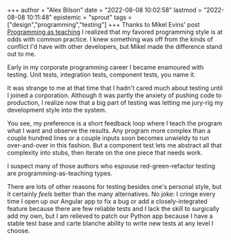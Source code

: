 +++
author = "Alex Bilson"
date = "2022-08-08 10:02:58"
lastmod = "2022-08-08 10:11:48"
epistemic = "sprout"
tags = ["design","programming","testing"]
+++
Thanks to Mikel Evins' post [Programming as teaching](https://mikelevins.github.io/posts/2020-02-03-programming-as-teaching/) I realized that my favored programming style is at odds with common practice. I knew something was off from the kinds of conflict I'd have with other developers, but Mikel made the difference stand out to me.

Early in my corporate programming career I became enamoured with testing. Unit tests, integration tests, component tests, you name it.

It was strange to me at that time that I hadn't cared much about testing until I joined a corporation. Although it was partly the anxiety of pushing code to production, I realize now that a big part of testing was letting me jury-rig my development style into the system.

You see, my preference is a short feedback loop where I teach the program what I want and observe the results. Any program more complex than a couple hundred lines or a couple inputs soon becomes unwieldy to run over-and-over in this fashion. But a component test lets me abstract all that complexity into stubs, then iterate on the one piece that needs work.

I suspect many of those authors who espouse red-green-refactor testing are programming-as-teaching types.

There are lots of other reasons for testing besides one's personal style, but it certainly _feels_ better than the many alternatives. No joke: I cringe every time I open up our Angular app to fix a bug or add a closely-integrated feature because there are few reliable tests and I lack the skill to surgically add my own, but I am relieved to patch our Python app because I have a stable test base and carte blanche ability to write new tests at any level I choose.
